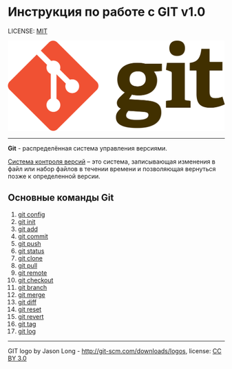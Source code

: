 # **Инструкция по работе с GIT** v1.0

LICENSE: [MIT](/license.md)

![git-logo](/Git-logo.svg.png)

---

**Git** - распределённая система управления версиями.

<ins>Система контроля версий</ins> – это система, записывающая изменения в файл или набор файлов в течении времени и позволяющая вернуться позже к определенной версии.

## **Основные команды Git**

1. [git config](/config.md)
2. [git init](/init.md)
3. [git add](/add.md)
4. [git commit](/commit.md)
5. [git push](/push.md)
6. [git status](/status.md)
7. [git clone](/clone.md)
8. [git pull](/pull.md)
9. [git remote](/remote.md)
10. [git checkout](/checkout.md)
11. [git branch](/branch.md)
12. [git merge](/merge.md)
13. [git diff](/diff.md)
14. [git reset](/reset.md)
15. [git revert](/revert.md)
16. [git tag](/tag.md)
17. [git log](/log.md)


---
GIT logo by Jason Long - http://git-scm.com/downloads/logos, license: [CC BY 3.0](https://creativecommons.org/licenses/by/3.0/)

